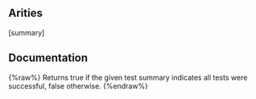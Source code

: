 ## Arities
[summary]

## Documentation
{%raw%}
Returns true if the given test summary indicates all tests
  were successful, false otherwise.
{%endraw%}
